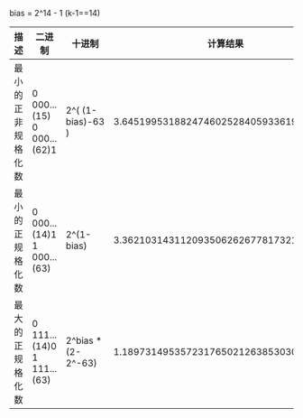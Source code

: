 bias = 2^14 - 1  (k-1==14)
  
|描述| 二进制 | 十进制 |计算结果|
|----|-------|-------|--------|
|最小的正非规格化数| 0 000...(15) 0 000...(62)1 | 2^( (1-bias)-63 ) | 3.6451995318824746025284059336194e-4951 |
|最小的正规格化数| 0 000...(14)1 1 000...(63) | 2^(1-bias) |3.3621031431120935062626778173218e-4932‬|
|最大的正规格化数| 0 111...(14)0 1 111...(63) | 2^bias * (2-2^-63) |1.1897314953572317650212638530309e+4932|

